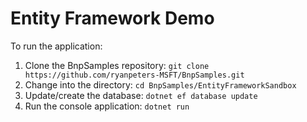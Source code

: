 # Entity Framework Demo

To run the application:

1. Clone the BnpSamples repository: `git clone https://github.com/ryanpeters-MSFT/BnpSamples.git`
2. Change into the directory: `cd BnpSamples/EntityFrameworkSandbox`
3. Update/create the database: `dotnet ef database update`
4. Run the console application: `dotnet run`
